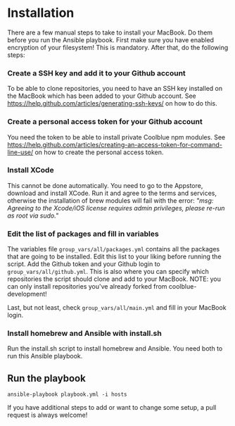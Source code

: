 # Installation
There are a few manual steps to take to install your MacBook. Do them before you run the Ansible playbook. First make sure you have enabled encryption of your filesystem! This is mandatory. After that, do the following steps:

### Create a SSH key and add it to your Github account
To be able to clone repositories, you need to have an SSH key installed on the MacBook which has been added to your Github account. See https://help.github.com/articles/generating-ssh-keys/ on how to do this.

### Create a personal access token for your Github account
You need the token to be able to install private Coolblue npm modules. See https://help.github.com/articles/creating-an-access-token-for-command-line-use/ on how to create the personal access token.

### Install XCode
This cannot be done automatically. You need to go to the Appstore, download and install XCode.
Run it and agree to the terms and services, otherwise the installation of brew modules will fail with the error:
*"msg: Agreeing to the Xcode/iOS license requires admin privileges, please re-run as root via sudo."*

### Edit the list of packages and fill in variables
The variables file ```group_vars/all/packages.yml``` contains all the packages that are going to be installed. Edit this list to your liking before running the script. Add the Github token and your Github login to ```group_vars/all/github.yml```. This is also where you can specify which repositories the script should clone and add to your MacBook. NOTE: you can only install repositories you've already forked from coolblue-development!

Last, but not least, check ```group_vars/all/main.yml``` and fill in your MacBook login.

### Install homebrew and Ansible with install.sh
Run the install.sh script to install homebrew and Ansible. You need both to run this Ansible playbook.

## Run the playbook
```
ansible-playbook playbook.yml -i hosts
```
If you have additional steps to add or want to change some setup, a pull request is always welcome!
